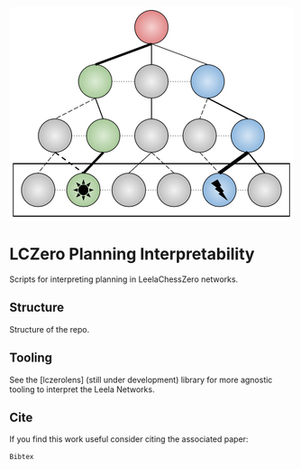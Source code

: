 ![dynamical concepts](./assets/figures/lczero-planning_thumbnail.png)

# LCZero Planning Interpretability

Scripts for interpreting planning in LeelaChessZero networks.

## Structure

Structure of the repo.

## Tooling

See the [lczerolens] (still under development) library for more agnostic tooling to interpret the Leela Networks.

## Cite

If you find this work useful consider citing the associated paper:

```
Bibtex
```

